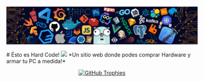 <p align="center"><img src="https://raw.githubusercontent.com/KevinPatel04/KevinPatel04/master/header.png"></p>
#  Ésto es Hard Code! <img src="https://emojis.slackmojis.com/emojis/images/1531849430/4246/blob-sunglasses.gif?1531849430" width="30"/>
*Un sitio web donde podes comprar Hardware y armar tu PC a medida!*
<br /> 
<p align="center">
  <a href="https://github.com/Kiran1689/github-profile-trophy">
    <img src="https://github-profile-trophy.vercel.app/?username=Kiran1689&row=2&column=6&margin-w=20&margin-h=20" alt="GitHub Trophies">
  </a>
</p>
